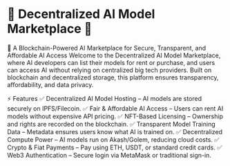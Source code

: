 # 🧠 Decentralized AI Model Marketplace 🚀
🔗 A Blockchain-Powered AI Marketplace for Secure, Transparent, and Affordable AI Access
Welcome to the Decentralized AI Model Marketplace, where AI developers can list their models for rent or purchase, and users can access AI without relying on centralized big tech providers. Built on blockchain and decentralized storage, this platform ensures transparency, affordability, and data privacy.

⚡ Features
✅ Decentralized AI Model Hosting – AI models are stored securely on IPFS/Filecoin.
✅ Fair & Affordable AI Access – Users can rent AI models without expensive API pricing.
✅ NFT-Based Licensing – Ownership and rights are recorded on the blockchain.
✅ Transparent Model Training Data – Metadata ensures users know what AI is trained on.
✅ Decentralized Compute Power – AI models run on Akash/Golem, reducing cloud costs.
✅ Crypto & Fiat Payments – Pay using ETH, USDT, or standard credit cards.
✅ Web3 Authentication – Secure login via MetaMask or traditional sign-in.
